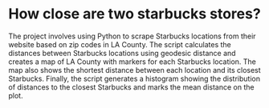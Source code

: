 # How close are two starbucks stores?

The project involves using Python to scrape Starbucks locations from their website based on zip codes in LA County. The script calculates the distances between Starbucks locations using geodesic distance and creates a map of LA County with markers for each Starbucks location. The map also shows the shortest distance between each location and its closest Starbucks. Finally, the script generates a histogram showing the distribution of distances to the closest Starbucks and marks the mean distance on the plot.
